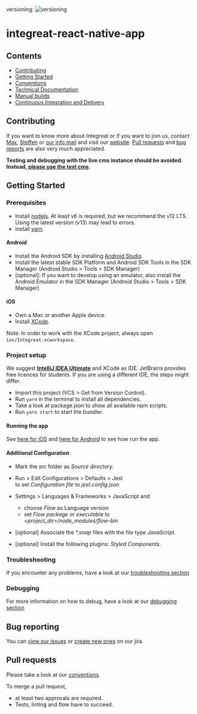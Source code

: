 versioning: ![versioning](https://img.shields.io/badge/calver-YYYY.M.PATCH-22bfda.svg)
# integreat-react-native-app
## Contents
* [Contributing](#contributing)
* [Getting Started](#getting-started)
* [Conventions](docs/03-conventions.md)
* [Technical Documentation](docs/04-technical-documentation.md)
* [Manual builds](docs/06-manual-builds.md)
* [Continuous Integration and Delivery](docs/08-cicd.md)

## Contributing
If you want to know more about Integreat or if you want to join us, contact [Max](mailto:ammann@integreat-app.de), 
[Steffen](mailto:kleinle@integreat-app.de) or [our info mail](mailto:info@integreat-app.de) and visit our [website](https://integreat-app.de).
[Pull requests](#pull-requests) and [bug reports](#bug-reporting) are also very much appreciated.

**Testing and debugging with the live cms instance should be avoided. Instead, [please use the test cms](docs/04-technical-documentation.md#test-cms).**

## Getting Started
### Prerequisites
* Install [nodejs](https://nodejs.org/). At least v6 is required, but we recommend the v12 LTS.
Using the latest version (v13) may lead to errors.
* Install [yarn](https://yarnpkg.com/).

#### Android
* Install the Android SDK by installing [Android Studio](https://developer.android.com/studio/).
* Install the latest stable SDK Platform and Android SDK Tools in the SDK Manager (Android Studio > Tools > SDK Manager)
* [optional]: If you want to develop using an emulator, also install the Android Emulator in the SDK Manager
(Android Studio > Tools > SDK Manager)

#### iOS
* Own a Mac or another Apple device.
* Install [XCode](https://developer.apple.com/xcode/).

Note: In order to work with the XCode project, always open `ios/Integreat.xcworkspace`.

### Project setup
We suggest **[IntelliJ IDEA Ultimate](https://www.jetbrains.com/idea/)** and XCode as IDE. JetBrains provides free licences for students.
If you are using a different IDE, the steps might differ.

* Import this project (VCS > Get from Version Control).
* Run `yarn` in the terminal to install all dependencies.
* Take a look at package.json to show all available npm scripts.
* Run `yarn start` to start the bundler.

#### Running the app

See [here for iOS](docs/06-manual-builds.md#run-the-app-in-a-simulator) and [here for Android](docs/06-manual-builds.md#run-the-app-in-an-emulator) to see how run the app.

#### Additional Configuration
* Mark the *src* folder as *Source directory*.
* Run > Edit Configurations > Defaults > Jest  
   to set *Configuration file* to *jest.config.json*
   
* Settings > Languages & Frameworks > JavaScript and
    * choose *Flow* as Language version
    * set *Flow package or executable* to *<project_dir>/node_modules/flow-bin*
   
* [optional] Associate the *\*.snap* files with the file type *JavaScript*.
* [optional] Install the following plugins: *Styled Components*.

### Troubleshooting
If you encounter any problems, have a look at our [troubleshooting section](docs/02-troubleshooting.md)

### Debugging
For more information on how to debug, have a look at our [debugging section](docs/01-debugging.md)

## Bug reporting
You can [view our issues](https://issues.integreat-app.de/projects/WEBAPP) or
 [create new ones](https://issues.integreat-app.de/secure/CreateIssue!default.jspa) on our jira.

## Pull requests
Please take a look at our [conventions](docs/03-conventions.md).

To merge a pull request, 
* at least two approvals are required.
* Tests, linting and flow have to succeed.
